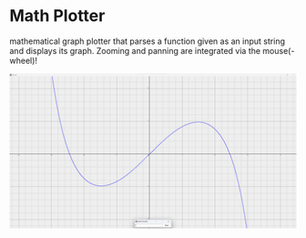 # Math Plotter
mathematical graph plotter that parses a function given as an input string and displays its graph.
Zooming and panning are integrated via the mouse(-wheel)!

![Screenshot](Screenshot.png)
